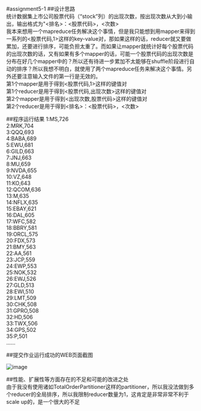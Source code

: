#assignment5-1
##设计思路  
	统计数据集上市公司股票代码（“stock”列）的出现次数，按出现次数从⼤到⼩输出，输出格式为"<排名>：<股票代码>，<次数>  
	我本来想用一个mapreduce任务解决这个事情，但是我只能想到用mapper来得到一系列的<股票代码,1>这样的key-value对，那如果这样的话，reducer就又要做累加，还要进行排序，可能负担太重了。而如果让mapper就统计好每个股票代码的出现次数的话，又有如果有多个mapper的话，可能一个股票代码的出现次数是分布在好几个mapper中的？所以还有待进一步累加不太能够在shuffle阶段进行自动的排序？所以我想不明白，就使用了两个mapreduce任务来解决这个事情。另外还要注意输入文件的第一行是无效的。  
	第1个mapper是用于得到<股票代码,1>这样的键值对  
	第1个reducer是用于得到<股票代码,出现次数>这样的键值对  
	第2个mapper是用于得到<出现次数,股票代码>这样的键值对  
	第2个reducer是用于得到<排名>：<股票代码>，<次数>  

##程序运行结果
1:MS,726  
2:MRK,704  
3:QQQ,693  
4:BABA,689  
5:EWU,681  
6:GILD,663  
7:JNJ,663  
8:MU,659  
9:NVDA,655  
10:VZ,648  
11:KO,643  
12:QCOM,636  
13:M,635  
14:NFLX,635  
15:EBAY,621  
16:DAL,605  
17:WFC,582  
18:BBRY,581  
19:ORCL,575  
20:FDX,573  
21:BMY,563  
22:AA,561  
23:JCP,559  
24:EWP,553  
25:NOK,532  
26:EWJ,526  
27:GLD,513  
28:EWI,510  
29:LMT,509  
30:CHK,508  
31:GPRO,508  
32:HD,506  
33:TWX,506  
34:GPS,502  
35:P,501  
......  




##提交作业运⾏成功的WEB⻚⾯截图  

![image](https://github.com/user-attachments/assets/704ca0c9-2163-42fe-840b-83f53741d64c)  


 
##性能、扩展性等⽅⾯存在的不⾜和可能的改进之处	
由于我没有使用诸如TotalOrderPartitioner这样的partitioner，所以我没法做到多个reducer的全局排序，所以我限制reducer数量为1，这肯定是非常非常不利于scale up的，是一个很大的不足